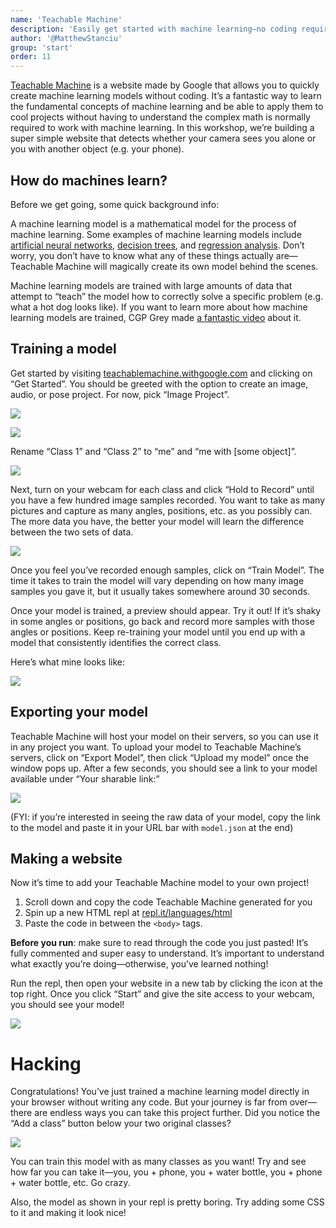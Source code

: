 ```yaml
---
name: 'Teachable Machine'
description: 'Easily get started with machine learning—no coding required.'
author: '@MatthewStanciu'
group: 'start'
order: 11
---
```


[Teachable Machine](https://teachablemachine.withgoogle.com) is a website made by Google that allows you to quickly create machine learning models without coding. It’s a fantastic way to learn the fundamental concepts of machine learning and be able to apply them to cool projects without having to understand the complex math is normally required to work with machine learning. In this workshop, we’re building a super simple website that detects whether your camera sees you alone or you with another object (e.g. your phone).

## How do machines learn?
Before we get going, some quick background info:

A machine learning model is a mathematical model for the process of machine learning. Some examples of machine learning models include [artificial neural networks](https://en.wikipedia.org/wiki/Artificial_neural_network), [decision trees](en.wikipedia.org/wiki/Decision_tree_learning), and [regression analysis](en.wikipedia.org/wiki/Regression_analysis). Don’t worry, you don’t have to know what any of these things actually are—Teachable Machine will magically create its own model behind the scenes.

Machine learning models are trained with large amounts of data that attempt to “teach” the model how to correctly solve a specific problem (e.g. what a hot dog looks like). If you want to learn more about how machine learning models are trained, CGP Grey made [a fantastic video](https://youtu.be/R9OHn5ZF4Uo) about it.

## Training a model
Get started by visiting [teachablemachine.withgoogle.com](https://teachablemachine.withgoogle.com) and clicking on “Get Started”. You should be greeted with the option to create an image, audio, or pose project. For now, pick “Image Project”.

![](img/homepage.JPG)

![](img/imageproject.PNG)

Rename “Class 1” and “Class 2” to “me” and “me with [some object]”.

![](img/renameclass.GIF)

Next, turn on your webcam for each class and click “Hold to Record” until you have a few hundred image samples recorded. You want to take as many pictures and capture as many angles, positions, etc. as you possibly can. The more data you have, the better your model will learn the difference between the two sets of data.

![](img/imagesamples.PNG)

Once you feel you’ve recorded enough samples, click on “Train Model”. The time it takes to train the model will vary depending on how many image samples you gave it, but it usually takes somewhere around 30 seconds.

Once your model is trained, a preview should appear. Try it out! If it’s shaky in some angles or positions, go back and record more samples with those angles or positions. Keep re-training your model until you end up with a model that consistently identifies the correct class.

Here’s what mine looks like:

![](img/model.GIF)

## Exporting your model
Teachable Machine will host your model on their servers, so you can use it in any project you want. To upload your model to Teachable Machine’s servers, click on “Export Model”, then click “Upload my model” once the window pops up. After a few seconds, you should see a link to your model available under “Your sharable link:”

![](img/uploadedmodel.PNG)

(FYI: if you’re interested in seeing the raw data of your model, copy the link to the model and paste it in your URL bar with `model.json` at the end)

## Making a website
Now it’s time to add your Teachable Machine model to your own project!

1. Scroll down and copy the code Teachable Machine generated for you
2. Spin up a new HTML repl at [repl.it/languages/html](https://repl.it/languages/html)
3. Paste the code in between the `<body>` tags.

**Before you run**: make sure to read through the code you just pasted! It’s fully commented and super easy to understand. It’s important to understand what exactly you’re doing—otherwise, you’ve learned nothing!

Run the repl, then open your website in a new tab by clicking the icon at the top right. Once you click “Start” and give the site access to your webcam, you should see your model!

![](img/finalmodel.PNG)

# Hacking
Congratulations! You’ve just trained a machine learning model directly in your browser without writing any code. But your journey is far from over—there are endless ways you can take this project further. Did you notice the “Add a class” button below your two original classes?

![](img/add-a-class.PNG)

You can train this model with as many classes as you want! Try and see how far you can take it—you, you + phone, you + water bottle, you + phone + water bottle, etc. Go crazy.

Also, the model as shown in your repl is pretty boring. Try adding some CSS to it and making it look nice!
